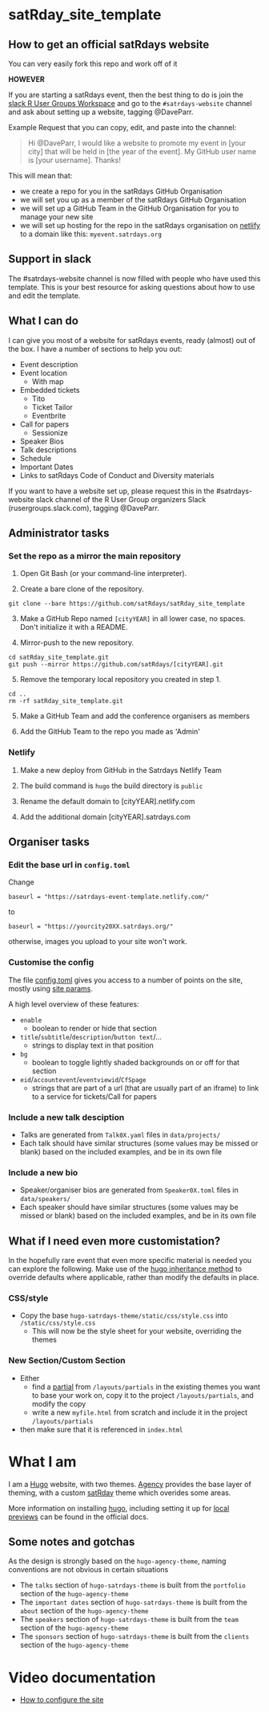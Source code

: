# satRday_site_template

## How to get an official satRdays website

You can very easily fork this repo and work off of it

__HOWEVER__

If you are starting a satRdays event, then the best thing to do is join the [slack R User Groups Workspace](https://join.slack.com/t/rusergroups/shared_invite/enQtMjEyNDA3MzcyMjczLTE3NWEzNjQ3MjZiMWM0OGE2ZWFiZDliNTY4NTJjYWY1NGNjMmNlNDUzNzkzOTZmMDBjYjRiZjFhNjk4MDY0ZGY) and go to the `#satrdays-website` channel and ask about setting up a website, tagging @DaveParr.

Example Request that you can copy, edit, and paste into the channel:

> Hi @DaveParr, I would like a website to promote my event in [your city] that will be held in [the year of the event]. My GitHub user name is [your username]. Thanks!

This will mean that:

* we create a repo for you in the satRdays GitHub Organisation
* we will set you up as a member of the satRdays GitHub Organisation
* we will set up a GitHub Team in the GitHub Organisation for you to manage your new site
* we will set up hosting for the repo in the satRdays organisation on [netlify](https://www.netlify.com/) to a domain like this: `myevent.satrdays.org`

## Support in slack

The #satrdays-website channel is now filled with people who have used this template. This is your best resource for asking questions about how to use and edit the template.

## What I can do

I can give you most of a website for satRdays events, ready (almost) out of the box. I have a number of sections to help you out:
* Event description
* Event location
  + With map
* Embedded tickets
  + Tito
  + Ticket Tailor
  + Eventbrite
* Call for papers
  + Sessionize
* Speaker Bios
* Talk descriptions
* Schedule
* Important Dates
* Links to satRdays Code of Conduct and Diversity materials

If you want to have a website set up, please request this in the #satrdays-website slack channel of the R User Group organizers Slack (rusergroups.slack.com), tagging @DaveParr.

## Administrator tasks

### Set the repo as a mirror the main repository

1. Open Git Bash (or your command-line interpreter).

2. Create a bare clone of the repository.

  ```
  git clone --bare https://github.com/satRdays/satRday_site_template
  ```

3. Make a GitHub Repo named `[cityYEAR]` in all lower case, no spaces. Don't initialize it with a README.

4. Mirror-push to the new repository.

```
cd satRday_site_template.git
git push --mirror https://github.com/satRdays/[cityYEAR].git
```

5. Remove the temporary local repository you created in step 1.

```
cd ..
rm -rf satRday_site_template.git
```

5. Make a GitHub Team and add the conference organisers as members

6. Add the GitHub Team to the repo you made as 'Admin'

### Netlify

1. Make a new deploy from GitHub in the Satrdays Netlify Team

2. The build command is `hugo` the build directory is `public`

2. Rename the default domain to [cityYEAR].netlify.com

3. Add the additional domain [cityYEAR].satrdays.com

## Organiser tasks
### Edit the base url in `config.toml`
Change 
```
baseurl = "https://satrdays-event-template.netlify.com/"
```
to
```
baseurl = "https://yourcity20XX.satrdays.org/"
```
otherwise, images you upload to your site won't work.

### Customise the config
The file [config.toml](https://github.com/satRdays/satRday_site_template/blob/master/config.toml) gives you access to a number of points on the site, mostly using [site params](https://gohugo.io/variables/site/#the-site-params-variable).

A high level overview of these features:
* `enable` 
  + boolean to render or hide that section
* `title`/`subtitle`/`description`/`button text`/...
  + strings to display text in that position
* `bg`
  + boolean to toggle lightly shaded backgrounds on or off for that section
* `eid`/`accountevent`/`eventviewid`/`CfSpage`
  + strings that are part of a url (that are usually part of an iframe) to link to a service for tickets/Call for papers

### Include a new talk desciption
* Talks are generated from `Talk0X.yaml` files in `data/projects/`
* Each talk should have similar structures (some values may be missed or blank) based on the included examples, and be in its own file

### Include a new bio
* Speaker/organiser bios are generated from `Speaker0X.toml` files in `data/speakers/`
* Each speaker should have similar structures (some values may be missed or blank) based on the included examples, and be in its own file

## What if I need even more customistation?
In the hopefully rare event that even more specific material is needed you can explore the following. Make use of the [hugo inheritance method](https://gohugo.io/templates/lookup-order/#hugo-layouts-lookup-rules-with-theme) to override defaults where applicable, rather than modify the defaults in place.

### CSS/style
* Copy the base `hugo-satrdays-theme/static/css/style.css` into `/static/css/style.css`
  + This will now be the style sheet for your website, overriding the themes
  
### New Section/Custom Section
* Either 
  + find a [partial](https://gohugo.io/templates/partials/) from `/layouts/partials` in the existing themes you want to base your work on, copy it to the project `/layouts/partials`, and modify the copy
  + write a new `myfile.html` from scratch and include it in the project `/layouts/partials`
* then make sure that it is referenced in `index.html`

# What I am
I am a [Hugo](//gohugo.io) website, with two themes. [Agency](https://github.com/digitalcraftsman/hugo-agency-theme) provides the base layer of theming, with a custom [satRday](https://github.com/satRdays/hugo-satrdays-theme) theme which overides some areas.

More information on installing [hugo](https://gohugo.io/getting-started/installing/), including setting it up for [local previews](https://gohugo.io/getting-started/usage/) can be found in the official docs.

## Some notes and gotchas
As the design is strongly based on the `hugo-agency-theme`, naming conventions are not obvious in certain situations
* The `talks` section of `hugo-satrdays-theme` is built from the `portfolio` section of the `hugo-agency-theme`
* The `important dates` section of `hugo-satrdays-theme` is built from the `about` section of the `hugo-agency-theme`
* The `speakers` section of `hugo-satrdays-theme` is built from the `team` section of the `hugo-agency-theme`
* The `sponsors` section of `hugo-satrdays-theme` is built from the `clients` section of the `hugo-agency-theme`

# Video documentation
- [How to configure the site](https://youtu.be/3b7y_wan_d8)

